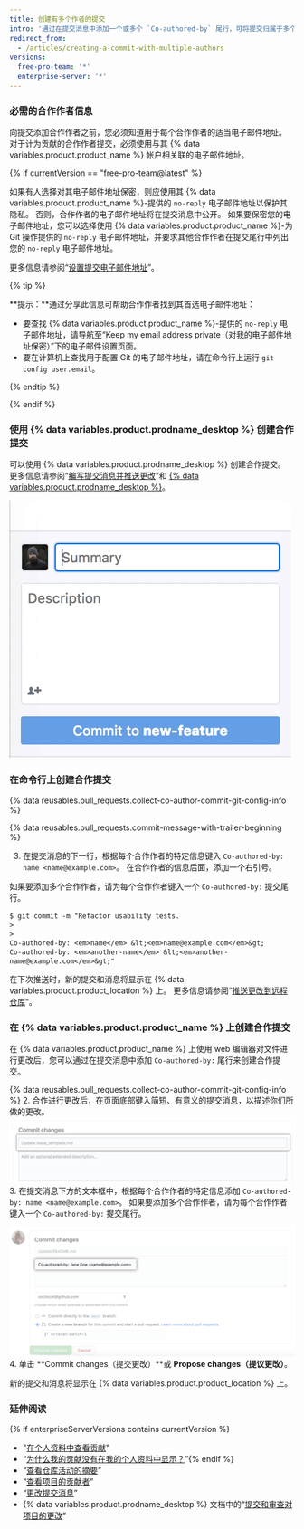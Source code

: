 ```yaml
---
title: 创建有多个作者的提交
intro: '通过在提交消息中添加一个或多个 `Co-authored-by` 尾行，可将提交归属于多个作者。 合作提交在 {% data variables.product.product_name %}{% if enterpriseServerVersions contains currentVersion %} 上可见，并且可包含在个人资料贡献图和仓库统计信息中{% endif %}。'
redirect_from:
  - /articles/creating-a-commit-with-multiple-authors
versions:
  free-pro-team: '*'
  enterprise-server: '*'
---
```


### 必需的合作作者信息

向提交添加合作作者之前，您必须知道用于每个合作作者的适当电子邮件地址。 对于计为贡献的合作作者提交，必须使用与其 {% data variables.product.product_name %} 帐户相关联的电子邮件地址。

{% if currentVersion == "free-pro-team@latest" %}

如果有人选择对其电子邮件地址保密，则应使用其 {% data variables.product.product_name %}-提供的 `no-reply` 电子邮件地址以保护其隐私。 否则，合作作者的电子邮件地址将在提交消息中公开。 如果要保密您的电子邮件地址，您可以选择使用 {% data variables.product.product_name %}-为 Git 操作提供的 `no-reply` 电子邮件地址，并要求其他合作作者在提交尾行中列出您的 `no-reply` 电子邮件地址。

更多信息请参阅“[设置提交电子邮件地址](/articles/setting-your-commit-email-address)”。

  {% tip %}

  **提示：**通过分享此信息可帮助合作作者找到其首选电子邮件地址：
  - 要查找 {% data variables.product.product_name %}-提供的 `no-reply` 电子邮件地址，请导航至“Keep my email address private（对我的电子邮件地址保密）”下的电子邮件设置页面。
  - 要在计算机上查找用于配置 Git 的电子邮件地址，请在命令行上运行 `git config user.email`。

  {% endtip %}

{% endif %}

### 使用 {% data variables.product.prodname_desktop %} 创建合作提交

可以使用 {% data variables.product.prodname_desktop %} 创建合作提交。 更多信息请参阅“[编写提交消息并推送更改](/desktop/contributing-to-projects/committing-and-reviewing-changes-to-your-project#3-write-a-commit-message-and-push-your-changes)”和 [{% data variables.product.prodname_desktop %}](https://desktop.github.com)。

![添加合作作者到提交消息](/assets/images/help/desktop/co-authors-demo-hq.gif)

### 在命令行上创建合作提交

{% data reusables.pull_requests.collect-co-author-commit-git-config-info %}

{% data reusables.pull_requests.commit-message-with-trailer-beginning %}

3. 在提交消息的下一行，根据每个合作作者的特定信息键入 `Co-authored-by: name <name@example.com>`。 在合作作者的信息后面，添加一个右引号。

  如果要添加多个合作作者，请为每个合作作者键入一个 `Co-authored-by:` 提交尾行。
  ```shell
  $ git commit -m "Refactor usability tests.
  >
  >
  Co-authored-by: <em>name</em> &lt;<em>name@example.com</em>&gt;
  Co-authored-by: <em>another-name</em> &lt;<em>another-name@example.com</em>&gt;"
  ```

在下次推送时，新的提交和消息将显示在 {% data variables.product.product_location %} 上。 更多信息请参阅“[推送更改到远程仓库](/articles/pushing-commits-to-a-remote-repository/)”。

### 在 {% data variables.product.product_name %} 上创建合作提交

在 {% data variables.product.product_name %} 上使用 web 编辑器对文件进行更改后，您可以通过在提交消息中添加 `Co-authored-by:` 尾行来创建合作提交。

{% data reusables.pull_requests.collect-co-author-commit-git-config-info %}
2. 合作进行更改后，在页面底部键入简短、有意义的提交消息，以描述你们所做的更改。 ![有关更改的提交消息](/assets/images/help/repository/write-commit-message-quick-pull.png)
3. 在提交消息下方的文本框中，根据每个合作作者的特定信息添加 `Co-authored-by: name <name@example.com>`。 如果要添加多个合作作者，请为每个合作作者键入一个 `Co-authored-by:` 提交尾行。

  ![第二个提交消息文本框中的提交消息合作作者尾行示例](/assets/images/help/repository/write-commit-message-co-author-trailer.png)
4. 单击 **Commit changes（提交更改）**或 **Propose changes（提议更改）**。

新的提交和消息将显示在 {% data variables.product.product_location %} 上。

### 延伸阅读
{% if enterpriseServerVersions contains currentVersion %}
- "[在个人资料中查看贡献](/articles/viewing-contributions-on-your-profile)"
- “[为什么我的贡献没有在我的个人资料中显示？](/articles/why-are-my-contributions-not-showing-up-on-my-profile)”{% endif %}
- “[查看仓库活动的摘要](/articles/viewing-a-summary-of-repository-activity)”
- “[查看项目的贡献者](/articles/viewing-a-projects-contributors)”
- “[更改提交消息](/articles/changing-a-commit-message)”
- {% data variables.product.prodname_desktop %} 文档中的“[提交和审查对项目的更改](/desktop/contributing-to-projects/committing-and-reviewing-changes-to-your-project#3-write-a-commit-message-and-push-your-changes)”
